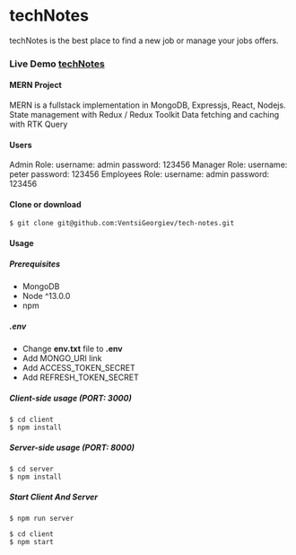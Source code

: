 # techNotes

techNotes is the best place to find a new job or manage your jobs offers.

### **Live Demo** [techNotes](https://technotes-vg.herokuapp.com/)

#### **MERN Project**

MERN is a fullstack implementation in MongoDB, Expressjs, React, Nodejs.
State management with Redux / Redux Toolkit
Data fetching and caching with RTK Query

#### **Users**

Admin Role:
username: admin password: 123456
Manager Role:
username: peter password: 123456
Employees Role:
username: admin password: 123456

#### **Clone or download**

```terminal
$ git clone git@github.com:VentsiGeorgiev/tech-notes.git
```

#### **Usage**

##### **Prerequisites**

-   MongoDB
-   Node ^13.0.0
-   npm

##### **.env**

-   Change **env.txt** file to **.env**
-   Add MONGO_URI link
-   Add ACCESS_TOKEN_SECRET
-   Add REFRESH_TOKEN_SECRET

##### **Client-side usage (PORT: 3000)**

```terminal
$ cd client
$ npm install
```

##### **Server-side usage (PORT: 8000)**

```terminal
$ cd server
$ npm install
```

##### **Start Client And Server**

```terminal
$ npm run server
```

```terminal
$ cd client
$ npm start
```
